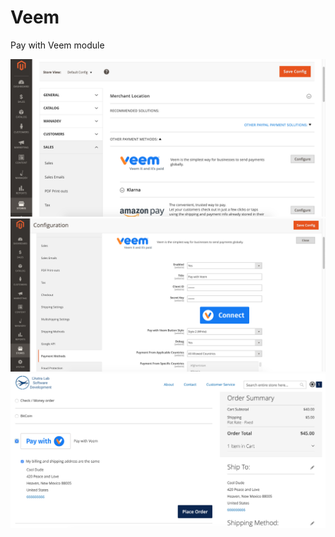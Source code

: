 # Veem
Pay with Veem module

<img src="Screen Shot 2019-01-07 at 20.36.30.png"/>
<br />
<img src="Screen Shot 2019-01-07 at 20.50.38.png"/>
<br />
<img src="Screen Shot 2019-01-07 at 20.49.36.png"/>
